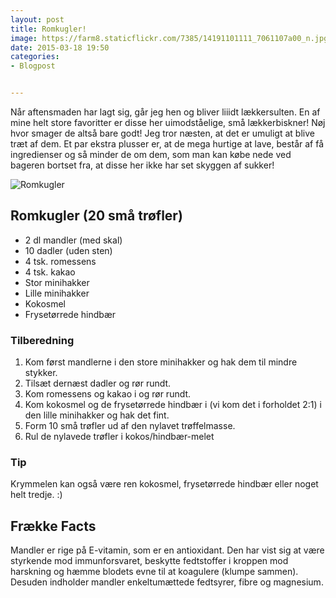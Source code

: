 ```yaml
---
layout: post
title: Romkugler!
image: https://farm8.staticflickr.com/7385/14191101111_7061107a00_n.jpg
date: 2015-03-18 19:50
categories:
- Blogpost


---
```


Når aftensmaden har lagt sig, går jeg hen og bliver liiidt lækkersulten. En af mine helt store favoritter er disse her uimodståelige, små lækkerbiskner! Nøj hvor smager de altså bare godt! Jeg tror næsten, at det er umuligt at blive træt af dem. Et par ekstra plusser er, at de mega hurtige at lave, består af få ingredienser og så minder de om dem, som man kan købe nede ved bageren bortset fra, at disse her ikke har set skyggen af sukker!





![Romkugler](https://farm8.staticflickr.com/7385/14191101111_7061107a00_z.jpg)

## Romkugler (20 små trøfler)
- 2 dl mandler (med skal)
- 10 dadler (uden sten)
- 4 tsk. romessens
- 4 tsk. kakao
- Stor minihakker
- Lille minihakker
- Kokosmel
- Frysetørrede hindbær


### Tilberedning
1. Kom først mandlerne i den store minihakker og hak dem til mindre stykker.
2. Tilsæt dernæst dadler og rør rundt.
3. Kom romessens og kakao i og rør rundt.
4. Kom kokosmel og de frysetørrede hindbær i (vi kom det i forholdet 2:1) i den lille minihakker og hak det fint.
5. Form 10 små trøfler ud af den nylavet trøffelmasse.
6. Rul de nylavede trøfler i kokos/hindbær-melet

### Tip 
Krymmelen kan også være ren kokosmel, frysetørrede hindbær eller noget helt tredje. :)









## Frække Facts
Mandler er rige på E-vitamin, som er en antioxidant. Den har vist sig at være styrkende mod immunforsvaret, beskytte fedtstoffer i kroppen mod harskning og hæmme blodets evne til at koagulere (klumpe sammen). Desuden indholder mandler enkeltumættede fedtsyrer, fibre og magnesium.















